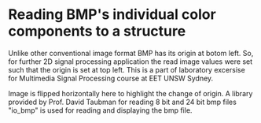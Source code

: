 # Reading BMP's individual color components to a structure
Unlike other conventional image format BMP has its origin at botom left. So, for further 2D signal processing application the read image values were set such that the origin is set at top left.
This is a part of laboratory excersise for Multimedia Signal Processing course at EET UNSW Sydney.

Image is flipped horizontally here to highlight the change of origin. A library provided by Prof. David Taubman for reading 8 bit and 24 bit bmp files "io_bmp" is used for reading and displaying the bmp file.
